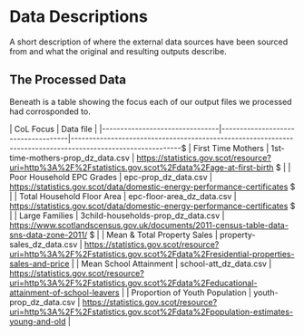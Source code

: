 # Data Descriptions

A short description of where the external data sources have been sourced from and what the
original and resulting outputs describe.

## The Processed Data

Beneath is a table showing the focus each of our output files we processed
had corrosponded to.

| CoL Focus                      | Data file                          |
|--------------------------------|------------------------------------|------------------------------------------------------------------------------------------------------------$
| First Time Mothers             | 1st-time-mothers-prop_dz_data.csv  | https://statistics.gov.scot/resource?uri=http%3A%2F%2Fstatistics.gov.scot%2Fdata%2Fage-at-first-birth      $
|
| Poor Household EPC Grades      | epc-prop_dz_data.csv               | https://statistics.gov.scot/data/domestic-energy-performance-certificates                                  $
|
| Total Household Floor Area     | epc-floor-area_dz_data.csv         | https://statistics.gov.scot/data/domestic-energy-performance-certificates                                  $
|
| Large Families                 | 3child-households-prop_dz_data.csv | https://www.scotlandscensus.gov.uk/documents/2011-census-table-data-sns-data-zone-2011/                    $
|
| Mean & Total Property Sales    | property-sales_dz_data.csv         |
https://statistics.gov.scot/resource?uri=http%3A%2F%2Fstatistics.gov.scot%2Fdata%2Fresidential-properties-sales-and-price   |
| Mean School Attainment         | school-att_dz_data.csv             |
https://statistics.gov.scot/resource?uri=http%3A%2F%2Fstatistics.gov.scot%2Fdata%2Feducational-attainment-of-school-leavers |
| Proportion of Youth Population | youth-prop_dz_data.csv             |
https://statistics.gov.scot/resource?uri=http%3A%2F%2Fstatistics.gov.scot%2Fdata%2Fpopulation-estimates-young-and-old       |
